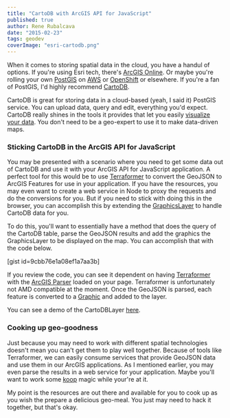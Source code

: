 ```yaml
---
title: "CartoDB with ArcGIS API for JavaScript"
published: true
author: Rene Rubalcava
date: "2015-02-23"
tags: geodev
coverImage: "esri-cartodb.png"
---
```


When it comes to storing spatial data in the cloud, you have a handul of options. If you're using Esri tech, there's [ArcGIS Online](http://www.arcgis.com/features/). Or maybe you're rolling your own [PostGIS](http://postgis.net/) on [AWS](https://aws.amazon.com/) or [OpenShift](https://www.openshift.com/) or elsewhere. If you're a fan of PostGIS, I'd highly recommend [CartoDB](http://cartodb.com/).

CartoDB is great for storing data in a cloud-based (yeah, I said it) PostGIS service. You can upload data, query and edit, everything you'd expect. CartoDB really shines in the tools it provides that let you easily [visualize your data](http://cartodb.com/gallery/web-mobile). You don't need to be a geo-expert to use it to make data-driven maps.

### Sticking CartoDB in the ArcGIS API for JavaScript

You may be presented with a scenario where you need to get some data out of CartoDB and use it with your ArcGIS API for JavaScript application. A perfect tool for this would be to use [Terraformer](http://terraformer.io/) to convert the GeoJSON to ArcGIS Features for use in your application. If you have the resources, you may even want to create a web service in Node to proxy the requests and do the conversions for you. But if you need to stick with doing this in the browser, you can accomplish this by extending the [GraphicsLayer](https://developers.arcgis.com/javascript/jsapi/graphicslayer-amd.html) to handle CartoDB data for you.

To do this, you'll want to essentially have a method that does the query of the CartoDB table, parse the GeoJSON results and add the graphics the GraphicsLayer to be displayed on the map. You can accomplish that with the code below.

[gist id=9cbb76e1a08ef1a7aa3b]

If you review the code, you can see it dependent on having [Terraformer](http://terraformer.io/) with the [ArcGIS Parser](http://terraformer.io/arcgis-parser/) loaded on your page. Terraformer is unfortunately not AMD compatible at the moment. Once the GeoJSON is parsed, each feature is converted to a [Graphic](https://developers.arcgis.com/javascript/jsapi/graphic-amd.html) and added to the layer.

You can see a demo of the CartoDBLayer [here](http://www.odoe.net/apps/arccartodb/sample/).

### Cooking up geo-goodness

Just because you may need to work with different spatial technologies doesn't mean you can't get them to play well together. Because of tools like Terraformer, we can easily consume services that provide GeoJSON data and use them in our ArcGIS applications. As I mentioned earlier, you may even parse the results in a web service for your application. Maybe you'll want to work some [koop](https://github.com/Esri/koop) magic while your're at it.

My point is the resources are out there and available for you to cook up as you wish the prepare a delicious geo-meal. You just may need to hack it together, but that's okay.

